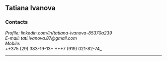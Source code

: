 ## Tatiana Ivanova

### Contacts

_Profile: linkedin.com/in/tatiana-ivanova-85370a239_\
_E-mail: tati.ivanova.87@gmail.com_\
_Mobile:\
+_+375 (29) 383-19-13* +*+7 (919) 021-82-74\_

---
